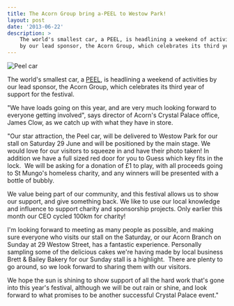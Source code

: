 ```yaml
---
title: The Acorn Group bring a-PEEL to Westow Park!
layout: post
date: '2013-06-22'
description: >
    The world's smallest car, a PEEL, is headlining a weekend of activities
    by our lead sponsor, the Acorn Group, which celebrates its third year of support for the festival.
---
```


<img src="/images/blog/2013-06-22-peel-car.jpg" alt="Peel car" class="right" />

The world's smallest car, a [PEEL][1], is headlining a weekend of activities
by our lead sponsor, the Acorn Group, which celebrates its third year of support for the festival.

"We have loads going on this year, and are very much looking forward to everyone getting involved", says director of
Acorn's Crystal Palace office, James Clow, as we catch up with what they have in store.

"Our star attraction, the Peel car, will be delivered to Westow Park for our stall on Saturday 29 June and will be
positioned by the main stage. We would love for our visitors to squeeze in and have their photo taken! In addition
we have a full sized red door for you to Guess which key fits in the lock.  We will be asking for a donation of £1 to
play, with all proceeds going to St Mungo's homeless charity, and any winners will be presented with a bottle of bubbly.

We value being part of our community, and this festival allows us to show our support, and give something back. We
like to use our local knowledge and influence to support charity and sponsorship projects. Only earlier this month
our CEO cycled 100km for charity!

I'm looking forward to meeting as many people as possible, and making sure everyone who visits our stall on the
Saturday, or our Acorn Branch on Sunday at 29 Westow Street, has a fantastic experience. Personally sampling some
of the delicious cakes we're having made by local business Brett & Bailey Bakery for our Sunday stall is a highlight. 
There are plenty to go around, so we look forward to sharing them with our visitors.

We hope the sun is shining to show support of all the hard work that's gone into this year's festival, although we
will be out rain or shine, and look forward to what promises to be another successful Crystal Palace event."

[1]: http://www.peelengineering.co.uk/
